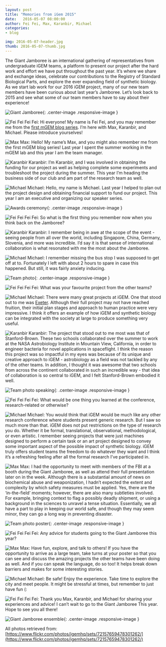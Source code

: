 ```yaml
---
layout: post
title: "Memories from iGem 2015"
date:   2016-05-07 08:00:00
author: Fei Fei, Max, Karanbir, Michael
categories: 
- blog

img: 2016-05-07-header.jpg
thumb: 2016-05-07-thumb.jpg
---
```



The Giant Jamboree is an international gathering of representatives from undergraduate iGEM teams, a platform to present our project after the hard work and effort we have put throughout the past year. It’s where we share and exchange ideas, celebrate our contributions to the Registry of Standard Biological Parts, and explore the ever expanding field of synthetic biology. As we start lab work for our 2016 iGEM project, many of our new team members have been curious about last year’s Jamboree. Let’s look back to 2015 and see what some of our team members have to say about their experience! 

![Giant Jamboree](https://scontent-yyz1-1.xx.fbcdn.net/v/t34.0-12/13187830_10206249900229754_787392054_n.png?oh=ef8c5a885c03cee9289aae9bb70d145d&oe=5730A79B){: .center-image .responsive-image }

![Fei Fei](https://scontent-yyz1-1.xx.fbcdn.net/v/t34.0-12/13153496_10206249919350232_1906714038_n.png?oh=a836a00e71e520ed8af454c355f53d8b&oe=5730A8C3 "Fei Fei") Fei Fei: Hi everyone! My name is Fei Fei, and you may remember me from the [first mGEM blog series](http://mcmastergem.com/blog/2015/08/17/a-fledgling-guide-to-syn-bio/). I’m here with Max, Karanbir, and Michael. Please introduce yourselves!    

![Max](https://scontent-yyz1-1.xx.fbcdn.net/v/t34.0-12/13153468_10206253350636012_1466451684_n.png?oh=6f254ec0d297e10243d6861e44d906dd&oe=5732688C "Max") Max: Hello! My name’s Max, and you might also remember me from the first mGEM blog series! Last year I spent the summer working in the mGEM lab and this year I am the team manager.    

![Karanbir](https://scontent-yyz1-1.xx.fbcdn.net/v/t34.0-12/13152773_10206253363916344_437115623_n.png?oh=8ec41b87d583f1a384ea11e4f84ac544&oe=57315EE4 "Karanbir") Karanbir: I’m Karanbir, and I was involved in obtaining the funding for our project as well as helping complete some experiments and troubleshoot the project during the summer. This year I’m heading the business side of our club and am part of the research team as well.    

![Michael](https://scontent-yyz1-1.xx.fbcdn.net/v/t34.0-12/13115452_10206253364076348_320125434_n.png?oh=f9b0241bc8e846397299a49f7ea3f278&oe=57314834 "Michael") Michael: Hello, my name is Michael. Last year I helped to plan out the project design and obtaining financial support to fund our project. This year I am an executive and organizing our speaker series.    

![Awards ceremony](https://scontent-yyz1-1.xx.fbcdn.net/v/t34.0-12/13162235_10206253364996371_292889188_n.png?oh=d720577077571f0ded4df918defa1c22&oe=57312FB6){: .center-image .responsive-image }

![Fei Fei](https://scontent-yyz1-1.xx.fbcdn.net/v/t34.0-12/13153496_10206249919350232_1906714038_n.png?oh=a836a00e71e520ed8af454c355f53d8b&oe=5730A8C3 "Fei Fei") Fei Fei: So what is the first thing you remember now when you think back on the Jamboree?

![Karanbir](https://scontent-yyz1-1.xx.fbcdn.net/v/t34.0-12/13152773_10206253363916344_437115623_n.png?oh=8ec41b87d583f1a384ea11e4f84ac544&oe=57315EE4 "Karanbir") Karanbir: I remember being in awe at the scope of the event - seeing people from all over the world, including Singapore, China, Germany, Slovenia, and more was incredible. I’d say it is that sense of international collaboration is what resonated with me the most about the Jamboree.

![Michael](https://scontent-yyz1-1.xx.fbcdn.net/v/t34.0-12/13115452_10206253364076348_320125434_n.png?oh=f9b0241bc8e846397299a49f7ea3f278&oe=57314834 "Michael") Michael: I remember missing the bus stop I was supposed to get off at to. Fortunately I left with about 2 hours to spare in case this happened. But still, it was fairly anxiety inducing.

![Team photo](https://scontent-yyz1-1.xx.fbcdn.net/v/t34.0-12/13140918_10206253365316379_2081819745_n.png?oh=8fce20d9e77712df19bb12254fb2ac7a&oe=5731760D){: .center-image .responsive-image }

![Fei Fei](https://scontent-yyz1-1.xx.fbcdn.net/v/t34.0-12/13153496_10206249919350232_1906714038_n.png?oh=a836a00e71e520ed8af454c355f53d8b&oe=5730A8C3 "Fei Fei") Fei Fei: What was your favourite project from the other teams?

![Michael](https://scontent-yyz1-1.xx.fbcdn.net/v/t34.0-12/13115452_10206253364076348_320125434_n.png?oh=f9b0241bc8e846397299a49f7ea3f278&oe=57314834 "Michael") Michael: There were many great projects at iGEM. One that stood out to me was [Exeter](http://2015.igem.org/Team:Exeter). Although their full project may not have reached fruition, their initial plan stages and approach to human practice were very impressive. I think it offers an example of how iGEM and synthetic biology can be integrated with the society at large to produce something very useful.

![Karanbir](https://scontent-yyz1-1.xx.fbcdn.net/v/t34.0-12/13152773_10206253363916344_437115623_n.png?oh=8ec41b87d583f1a384ea11e4f84ac544&oe=57315EE4 "Karanbir") Karanbir: The project that stood out to me most was that of Stanford-Brown. These two schools collaborated over the summer to work at the NASA Astrobiology Institute in Mountain View, California, in order to engineer bacteria for novel applications in spaceflight. I think the reason this project was so impactful in my eyes was because of its unique and creative approach to iGEM - astrobiology as a field was not tackled by any of the other teams. In addition, I thought it was awesome that two schools from across the continent collaborated in such an incredible way - that idea of collaboration is so central to iGEM, and I felt Stanford-Brown embodied it well.

![Team photo speaking](https://scontent-yyz1-1.xx.fbcdn.net/v/t34.0-12/13141100_10206253366156400_114186999_n.png?oh=4789a47b0f996fa39789fe58b23d5e08&oe=573271C3){: .center-image .responsive-image }

![Fei Fei](https://scontent-yyz1-1.xx.fbcdn.net/v/t34.0-12/13153496_10206249919350232_1906714038_n.png?oh=a836a00e71e520ed8af454c355f53d8b&oe=5730A8C3 "Fei Fei") Fei Fei: What would be one thing you learned at the conference, research-related or otherwise?

![Michael](https://scontent-yyz1-1.xx.fbcdn.net/v/t34.0-12/13115452_10206253364076348_320125434_n.png?oh=f9b0241bc8e846397299a49f7ea3f278&oe=57314834 "Michael") Michael: You would think that iGEM would be much like any other research conference where students present generic research. But I saw so much more than that. iGEM does not put restrictions on the type of research you do. Whether it be formal, translational, observational, methodological, or even artistic. I remember seeing projects that were just machines designed to perform a certain task or an art project designed to convey some important aspect of the possible impact of synthetic biology. iGEM truly offers student teams the freedom to do whatever they want and I think it’s a refreshing feeling after all the formal research I’ve participated in. 

![Max](https://scontent-yyz1-1.xx.fbcdn.net/v/t34.0-12/13153468_10206253350636012_1466451684_n.png?oh=6f254ec0d297e10243d6861e44d906dd&oe=5732688C "Max") Max: I had the opportunity to meet with members of the FBI at a booth during the Giant Jamboree, as well as attend their full presentation later on in the week. Although there is a substantial amount of news on biochemical abuse and weaponization, I hadn’t expected the extent and complexity by which safety measures must be applied. Yes, there are the ‘in-the-field’ moments; however, there are also many subtleties involved. For example, bringing context to flag a possibly deadly shipment, or using a background in the sciences to unravel a tense situation. Essentially, we all have a part to play in keeping our world safe, and though they may seem minor, they can go a long way in preventing disaster.

![Team photo poster](https://scontent-yyz1-1.xx.fbcdn.net/v/t34.0-12/13115457_10206253366476408_1618484436_n.png?oh=b93da37ce9bd849893b5251728597677&oe=5731323C){: .center-image .responsive-image }

![Fei Fei](https://scontent-yyz1-1.xx.fbcdn.net/v/t34.0-12/13153496_10206249919350232_1906714038_n.png?oh=a836a00e71e520ed8af454c355f53d8b&oe=5730A8C3 "Fei Fei") Fei Fei: Any advice for students going to the Giant Jamboree this year?

![Max](https://scontent-yyz1-1.xx.fbcdn.net/v/t34.0-12/13153468_10206253350636012_1466451684_n.png?oh=6f254ec0d297e10243d6861e44d906dd&oe=5732688C "Max") Max: Have fun, explore, and talk to others! If you have the opportunity to arrive as a large team, take turns at your poster so that you can see and discuss the amazing projects the other teams have been doing as well. And if you can speak the language, do so too! It helps break down barriers and makes for some interesting stories.

![Michael](https://scontent-yyz1-1.xx.fbcdn.net/v/t34.0-12/13115452_10206253364076348_320125434_n.png?oh=f9b0241bc8e846397299a49f7ea3f278&oe=57314834 "Michael") Michael: Be safe! Enjoy the experience. Take time to explore the city and meet people. It might be stressful at times, but remember to just have fun (:

![Fei Fei](https://scontent-yyz1-1.xx.fbcdn.net/v/t34.0-12/13153496_10206249919350232_1906714038_n.png?oh=a836a00e71e520ed8af454c355f53d8b&oe=5730A8C3 "Fei Fei") Fei Fei: Thank you Max, Karanbir, and Michael for sharing your experiences and advice! I can’t wait to go to the Giant Jamboree This year. Hope to see you all there!

![Giant Jamboree ensemble](https://scontent-yyz1-1.xx.fbcdn.net/v/t34.0-12/13152819_10206253366756415_1120214806_n.png?oh=c54493f770b734cb497755b2c1db13fb&oe=57312A7D){: .center-image .responsive-image }

All photos retrieved from: [https://www.flickr.com/photos/igemhq/sets/72157659478301262/](https://www.flickr.com/photos/igemhq/sets/72157659478301262/)